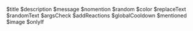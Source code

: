 $title
$description
$message
$nomention
$random
$color
$replaceText
$randomText
$argsCheck
$addReactions
$globalCooldown
$mentioned
$image
$onlyIf
